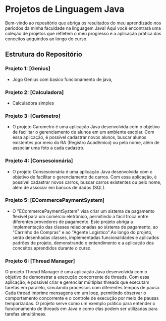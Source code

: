 # Projetos de Linguagem Java
Bem-vindo ao repositório que abriga os resultados do meu aprendizado nos periodos da minha faculdade na linguagem Java! Aqui você encontrará uma coleção de projetos que refletem o meu progresso e a aplicação prática dos conceitos adquiridos ao longo do curso.

## Estrutura do Repositório

### Projeto 1: [Genius]
- Jogo Genius com basico funcionamento de java,

### Projeto 2: [Calculadora]
- Calculadora simples

### Projeto 3: [Carômetro]
- O projeto Carometro é uma aplicação Java desenvolvida com o objetivo de facilitar o gerenciamento de alunos em um ambiente escolar. Com essa aplicação, é possível cadastrar novos alunos, buscar alunos existentes por meio do RA (Registro Acadêmico) ou pelo nome, além de associar uma foto a cada cadastro.

### Projeto 4: [Consesoionária]
- O projeto Consesoionária é uma aplicação Java desenvolvida com o objetivo de facilitar o gerenciamento de carros. Com essa aplicação, é possível cadastrar novos carros, buscar carros existentes  ou pelo nome, além de associar em bancos de dados (SQL).
  
### Projeto 5: [ECommercePaymentSystem]
- O "ECommercePaymentSystem" visa criar um sistema de pagamento flexível para um comércio eletrônico, permitindo a fácil troca entre diferentes provedores de pagamento. Este projeto abriga a implementação das classes relacionadas ao sistema de pagamento, ao "Carrinho de Compras" e ao "Agente Logístico".Ao longo do projeto, serão desenhadas classes, implementadas funcionalidades e aplicados padrões de projeto, demonstrando o entendimento e a aplicação dos conceitos aprendidos durante o curso.

### Projeto 6: [Thread Manager]
O projeto Thread Manager é uma aplicação Java desenvolvida com o objetivo de demonstrar a execução concorrente de threads. Com essa aplicação, é possível criar e gerenciar múltiplas threads que executam tarefas em paralelo, simulando processos com diferentes tempos de pausa. Cada thread imprime mensagens em um loop, permitindo observar o comportamento concorrente e o controle de execução por meio de pausas temporizadas. O projeto serve como um exemplo prático para entender o funcionamento de threads em Java e como elas podem ser utilizadas para tarefas simultâneas.

